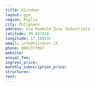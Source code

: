 ```yaml
---
title: K2indoor
layout: gym
region: Puglia
city: Putignano
address: Via Mummolo Zona Industriale
latitude: 40.837418
longitude: 17.109535
email: info@k2indoor.it
phone: 0802377097
website: 
annual_fee: 
ingress_price: 
monthly_subscription_price: 
structures: 
rent: 
---
```


